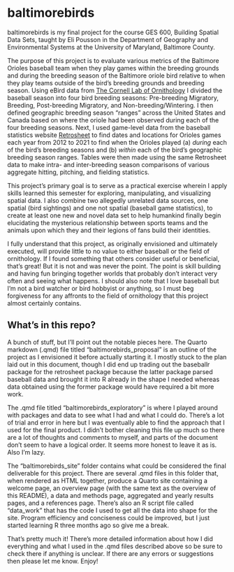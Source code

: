 
<!-- README.md is generated from README.Rmd. Please edit that file -->

# baltimorebirds

<!-- badges: start -->
<!-- badges: end -->

baltimorebirds is my final project for the course GES 600, Building
Spatial Data Sets, taught by Eli Pousson in the Department of Geography
and Environmental Systems at the University of Maryland, Baltimore
County.

The purpose of this project is to evaluate various metrics of the
Baltimore Orioles baseball team when they play games within the breeding
grounds and during the breeding season of the Baltimore oriole bird
relative to when they play teams outside of the bird’s breeding grounds
and breeding season. Using eBird data from [The Cornell Lab of
Ornithology](https://ebird.org/home) I divided the baseball season into
four bird breeding seasons: Pre-breeding Migratory, Breeding,
Post-breeding Migratory, and Non-breeding/Wintering. I then defined
geographic breeding season “ranges” across the United States and Canada
based on where the oriole had been observed during each of the four
breeding seasons. Next, I used game-level data from the baseball
statistics website [Retrosheet](https://www.retrosheet.org/) to find
dates and locations for Orioles games each year from 2012 to 2021 to
find when the Orioles played (a) *during* each of the bird’s breeding
seasons and (b) *within* each of the bird’s geographic breeding season
ranges. Tables were then made using the same Retrosheet data to make
intra- and inter-breeding season comparisons of various aggregate
hitting, pitching, and fielding statistics.

This project’s primary goal is to serve as a practical exercise wherein
I apply skills learned this semester for exploring, manipulating, and
visualizing spatial data. I also combine two allegedly unrelated data
sources, one spatial (bird sightings) and one not spatial (baseball game
statistics), to create at least one new and novel data set to help
humankind finally begin elucidating the mysterious relationship between
sports teams and the animals upon which they and their legions of fans
build their identities.

I fully understand that this project, as originally envisioned and
ultimately executed, will provide little to no value to either baseball
or the field of ornithology. If I found something that others consider
useful or beneficial, that’s great! But it is not and was never the
point. The point is skill building and having fun bringing together
worlds that probably don’t interact very often and seeing what happens.
I should also note that I love baseball but I’m not a bird watcher or
bird hobbyist or anything, so I must beg forgiveness for any affronts to
the field of ornithology that this project almost certainly contains.

## What’s in this repo?

A bunch of stuff, but I’ll point out the notable pieces here. The Quarto
markdown (.qmd) file titled “baltimorebirds_proposal” is an outline of
the project as I envisioned it before actually starting it. I mostly
stuck to the plan laid out in this document, though I did end up trading
out the baseballr package for the retrosheet package because the latter
package parsed baseball data and brought it into R already in the shape
I needed whereas data obtained using the former package would have
required a bit more work.

The .qmd file titled “baltimorebirds_exploratory” is where I played
around with packages and data to see what I had and what I could do.
There’s a lot of trial and error in here but I was eventually able to
find the approach that I used for the final product. I didn’t bother
cleaning this file up much so there are a lot of thoughts and comments
to myself, and parts of the document don’t seem to have a logical order.
It seems more honest to leave it as is. Also I’m lazy.

The “baltimorebirds_site” folder contains what could be considered the
final deliverable for this project. There are several .qmd files in this
folder that, when rendered as HTML together, produce a Quarto site
containing a welcome page, an overview page (with the same text as the
overview of this README), a data and methods page, aggregated and yearly
results pages, and a references page. There’s also an R script file
called “data_work” that has the code I used to get all the data into
shape for the site. Program efficiency and conciseness could be
improved, but I just started learning R three months ago so give me a
break.

That’s pretty much it! There’s more detailed information about how I did
everything and what I used in the .qmd files described above so be sure
to check there if anything is unclear. If there are any errors or
suggestions then please let me know. Enjoy!
